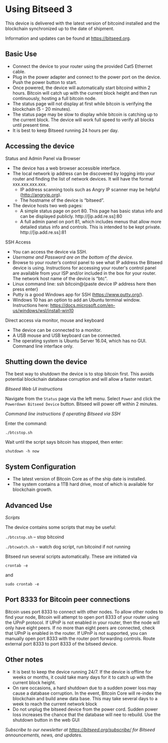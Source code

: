 # Using Bitseed 3

This device is delivered with the latest version of bitcoind installed and the blockchain synchronized up to the date of shipment.

Information and updates can be found at https://bitseed.org.

## Basic Use

* Connect the device to your router using the provided Cat5 Ethernet cable.
* Plug in the power adapter and connect to the power port on the device. Push the power button to start.
* Once powered, the device will automatically start bitcoind within 2 hours. Bitcoin will catch up with the current block height and then run continuously, hosting a full bitcoin node.
* The status page will not display at first while bitcoin is verifying the blockchain (5 - 20 minutes).
* The status page may be slow to display while bitcoin is catching up to the current block. The device will work full speed to verify all blocks until present time.
* It is best to keep Bitseed running 24 hours per day.

## Accessing the device

Status and Admin Panel via Browser

* The device has a web browser accessible interface.
* The local network ip address can be discovered by logging into your router and finding the list of network devices. It will have the format  xxx.xxx.xxx.xxx.
  * IP address scanning tools such as Angry IP scanner may be helpful (http://angryip.org).
  * The hostname of the device is “bitseed”.
* The device hosts two web pages:
  * A simple status page on port 80. This page has basic status info and can be displayed publicly. http://[ip.add.re.ss]:80
  * A full admin panel on port 81, which includes menus that allow more detailed status info and controls. This is intended to be kept private. http://[ip.add.re.ss]:81

SSH Access

* You can access the device via SSH.
* *Username and Password are on the bottom of the device.*
* Browse to your router’s control panel to see what IP address the Bitseed device is using. Instructions for accessing your router's control panel are available from your ISP and/or included in the box for your router. The network host name of the device is “btc".
* Linux command line: ssh bitcoin@{paste device IP address here then press enter}
* Putty is a good Windows app for SSH (https://www.putty.org/).
* Windows 10 has an option to add an Ubuntu terminal window. Instructions here: https://docs.microsoft.com/en-us/windows/wsl/install-win10

Direct access via monitor, mouse and keyboard

* The device can be connected to a monitor.
* A USB mouse and USB keyboard can be connected.
* The operating system is Ubuntu Server 16.04, which has no GUI. Command line interface only.

## Shutting down the device

The best way to shutdown the device is to stop bitcoin first. This avoids potential blockchain database corruption and will allow a faster restart.  

*Bitseed Web UI instructions* 

Navigate from the `Status` page via the left menu. Select `Power` and click the `Powerdown Bitseed Device` button. Bitseed will power off within 2 minutes.

*Command line instructions if operating Bitseed via SSH*

Enter the command:

`./btcstop.sh`

Wait until the script says bitcoin has stopped, then enter:

`shutdown -h now`

## System Configuration

* The latest version of Bitcoin Core as of the ship date is installed.
* The system contains a 1TB hard drive, most of which is available for blockchain growth.

## Advanced Use

*Scripts*

The device contains some scripts that may be useful:

`./btcstop.sh` – stop bitcoind

`./btcwatch.sh` – watch dog script, run bitcoind if not running

Bitseed run several scripts automatically. These are initiated via

`crontab -e`

and

`sudo crontab -e`

## Port 8333 for Bitcoin peer connections

Bitcoin uses port 8333 to connect with other nodes. To allow other nodes to find your node, Bitcoin will attempt to open port 8333 of your router using the UPnP protocol. If UPnP is not enabled in your router, then the node will only have eight peers. If no more than eight peers are connected, check that UPnP is enabled in the router. If UPnP is not supported, you can manually open port 8333 with the router port forwarding controls. Route external port 8333 to port 8333 of the bitseed device.

## Other notes

* It is best to keep the device running 24/7. If the device is offline for weeks or months, it could take many days for it to catch up with the current block height.
* On rare occasions, a hard shutdown due to a sudden power loss may cause a database corruption. In the event, Bitcoin Core will re-index the blockchain and build anew data base. This may take several days to a week to reach the current network block
* Do not unplug the bitseed device from the power cord. Sudden power loss increases the chance that the database will nee to rebuild. Use the shutdown button in the web GUI

_Subscribe to our newsletter at https://bitseed.org/subscribe/ for Bitseed announcements, news, and updates._
